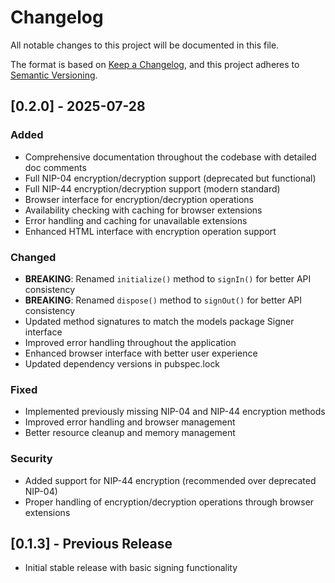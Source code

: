 # Changelog

All notable changes to this project will be documented in this file.

The format is based on [Keep a Changelog](https://keepachangelog.com/en/1.0.0/),
and this project adheres to [Semantic Versioning](https://semver.org/spec/v2.0.0.html).

## [0.2.0] - 2025-07-28

### Added
- Comprehensive documentation throughout the codebase with detailed doc comments
- Full NIP-04 encryption/decryption support (deprecated but functional)
- Full NIP-44 encryption/decryption support (modern standard)
- Browser interface for encryption/decryption operations
- Availability checking with caching for browser extensions
- Error handling and caching for unavailable extensions
- Enhanced HTML interface with encryption operation support

### Changed
- **BREAKING**: Renamed `initialize()` method to `signIn()` for better API consistency
- **BREAKING**: Renamed `dispose()` method to `signOut()` for better API consistency
- Updated method signatures to match the models package Signer interface
- Improved error handling throughout the application
- Enhanced browser interface with better user experience
- Updated dependency versions in pubspec.lock

### Fixed
- Implemented previously missing NIP-04 and NIP-44 encryption methods
- Improved error handling and browser management
- Better resource cleanup and memory management

### Security
- Added support for NIP-44 encryption (recommended over deprecated NIP-04)
- Proper handling of encryption/decryption operations through browser extensions

## [0.1.3] - Previous Release
- Initial stable release with basic signing functionality 